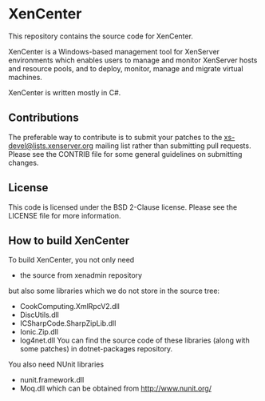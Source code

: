 XenCenter
=========

This repository contains the source code for XenCenter.

XenCenter is a Windows-based management tool for XenServer environments
which enables users to manage and monitor XenServer hosts and resource pools, 
and to deploy, monitor, manage and migrate virtual machines.

XenCenter is written mostly in C#.
   
Contributions
-------------

The preferable way to contribute is to submit your patches to the 
xs-devel@lists.xenserver.org mailing list rather than submitting pull requests. 
Please see the CONTRIB file for some general guidelines on submitting changes.

License
-------

This code is licensed under the BSD 2-Clause license. Please see the LICENSE
file for more information.

How to build XenCenter
----------------------

To build XenCenter, you not only need 
 *  the source from xenadmin repository
 
but also some libraries which we do not store in the source tree:
 *  CookComputing.XmlRpcV2.dll
 *  DiscUtils.dll
 *  ICSharpCode.SharpZipLib.dll
 *  Ionic.Zip.dll
 *  log4net.dll
You can find the source code of these libraries (along with some patches) in dotnet-packages repository.
 
You also need NUnit libraries
 *  nunit.framework.dll
 *  Moq.dll
which can be obtained from http://www.nunit.org/
